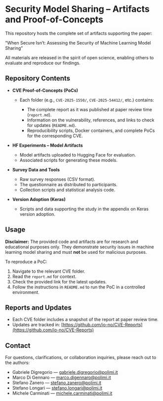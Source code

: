 # Security Model Sharing – Artifacts and Proof-of-Concepts
This repository hosts the complete set of artifacts supporting the paper:

"When Secure Isn’t: Assessing the Security of Machine Learning Model Sharing”

All materials are released in the spirit of open science, enabling others to evaluate and reproduce our findings.

## Repository Contents

* **CVE Proof-of-Concepts (PoCs)**

  * Each folder (e.g., `CVE-2025-1550/`, `CVE-2025-54412/`, etc.) contains:

    * The complete report as it was published at paper review time (`report.md`).
    * Information on the vulnerability, references, and links to check for updates (`README.md`).    
    * Reproducibility scripts, Docker containers, and complete PoCs for the corresponding CVE.

* **HF Experiments – Model Artifacts**

  * Model artifacts uploaded to Hugging Face for evaluation.
  * Associated scripts for generating these models.

* **Survey Data and Tools**

  * Raw survey responses (CSV format).
  * The questionnaire as distributed to participants.
  * Collection scripts and statistical analysis code.

* **Version Adoption (Keras)**

  * Scripts and data supporting the study in the appendix on Keras version adoption.

## Usage

**Disclaimer:** The provided code and artifacts are for research and educational purposes only.
They demonstrate security issues in machine learning model sharing and must **not** be used for malicious purposes.

To reproduce a PoC:

1. Navigate to the relevant CVE folder.
2. Read the `report.md` for context.
3. Check the provided link for the latest updates.
4. Follow the instructions in `README.md` to run the PoC in a controlled environment.

## Reports and Updates

* Each CVE folder includes a snapshot of the report at paper review time.
* Updates are tracked in:
  [https://github.com/io-no/CVE-Reports](https://github.com/io-no/CVE-Reports)


## Contact
For questions, clarifications, or collaboration inquiries, please reach out to the authors:

* Gabriele Digregorio — [gabriele.digregorio@polimi.it](mailto:gabriele.digregorio@polimi.it)
* Marco Di Gennaro — [marco.digennaro@polimi.it](mailto:marco.digennaro@polimi.it)
* Stefano Zanero — [stefano.zanero@polimi.it](mailto:stefano.zanero@polimi.it)
* Stefano Longari — [stefano.longari@polimi.it](mailto:stefano.longari@polimi.it)
* Michele Carminati — [michele.carminati@polimi.it](mailto:michele.carminati@polimi.it)
